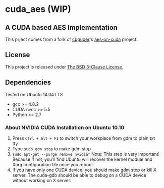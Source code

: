 # cuda_aes (WIP)

## A CUDA based AES Implementation
This prject comes from a fork of [cbguder](https://github.com/cbguder)'s [aes-on-cuda](https://github.com/cbguder/aes-on-cuda) project.

## License
This project is released under [The BSD 3-Clause License](http://www.opensource.org/licenses/BSD-3-Clause).

## Dependencies
Tested on Ubuntu 14.04 LTS
- gcc >= 4.8.2
- CUDA nvcc >= 5.5
- Python >= 2.7 

### About NVIDIA CUDA Installation on Ubuntu 10.10
1. Press `Ctrl + Alt + F1` to switch your workplace from gdm to plain txt tty
2. Type `sudo gdm stop` to make gdm stop
3. `sudo apt-get --purge remove nvidia*`
   Note: This step is very important! Because if not, you'll find Ubuntu 
         will recover the kernel module and Xorg configuration file once
	 you reboot.
4. If you have only one CUDA device, you should make gdm stop or kill X server.  The cuda-gdb should be able to debug on a CUDA device without working on X server.
